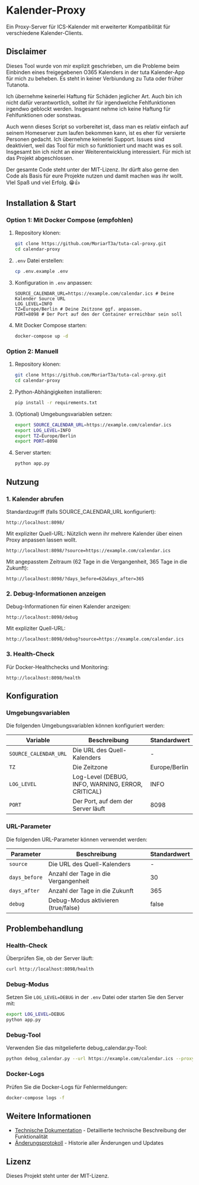 # Kalender-Proxy

Ein Proxy-Server für ICS-Kalender mit erweiterter Kompatibilität für verschiedene Kalender-Clients.

## Disclaimer
Dieses Tool wurde von mir explizit geschrieben, um die Probleme beim Einbinden eines freigegebenen O365 Kalenders in der tuta Kalender-App für mich zu beheben. Es steht in keiner Verbiundung zu Tuta oder früher Tutanota.

Ich übernehme keinerlei Haftung für Schäden jeglicher Art. Auch bin ich nicht dafür verantwortlich, solltet ihr für irgendwelche Fehlfunktionen irgendwo geblockt werden. Insgesamt nehme ich keine Haftung für Fehlfunktionen oder sonstwas.

Auch wenn dieses Script so vorbereitet ist, dass man es relativ einfach auf seinem Homeserver zum laufen bekommen kann, ist es eher für versierte Personen gedacht. Ich übernehme keinerlei Support. Issues sind deaktiviert, weil das Tool für mich so funktioniert und macht was es soll. Insgesamt bin ich nicht an einer Weiterentwicklung interessiert. Für mich ist das Projekt abgeschlossen.

Der gesamte Code steht unter der MIT-Lizenz. Ihr dürft also gerne den Code als Basis für eure Projekte nutzen und damit machen was ihr wollt. VIel Spaß und viel Erfolg. 😁👍 

## Installation & Start

### Option 1: Mit Docker Compose (empfohlen)

1. Repository klonen:
   ```bash
   git clone https://github.com/MoriarT3a/tuta-cal-proxy.git
   cd calendar-proxy
   ```

2. `.env` Datei erstellen:
   ```bash
   cp .env.example .env
   ```

3. Konfiguration in `.env` anpassen:
   ```
   SOURCE_CALENDAR_URL=https://example.com/calendar.ics # Deine Kalender Source URL
   LOG_LEVEL=INFO
   TZ=Europe/Berlin # Deine Zeitzone ggf. anpassen.
   PORT=8098 # Der Port auf den der Container erreichbar sein soll
   ```

4. Mit Docker Compose starten:
   ```bash
   docker-compose up -d
   ```

### Option 2: Manuell

1. Repository klonen:
   ```bash
   git clone https://github.com/MoriarT3a/tuta-cal-proxy.git
   cd calendar-proxy
   ```

2. Python-Abhängigkeiten installieren:
   ```bash
   pip install -r requirements.txt
   ```

3. (Optional) Umgebungsvariablen setzen:
   ```bash
   export SOURCE_CALENDAR_URL=https://example.com/calendar.ics
   export LOG_LEVEL=INFO
   export TZ=Europe/Berlin
   export PORT=8098
   ```

4. Server starten:
   ```bash
   python app.py
   ```

## Nutzung

### 1. Kalender abrufen

Standardzugriff (falls SOURCE_CALENDAR_URL konfiguriert):
```
http://localhost:8098/
```

Mit expliziter Quell-URL:
Nützlich wenn ihr mehrere Kalender über einen Proxy anpassen lassen wollt.
```
http://localhost:8098/?source=https://example.com/calendar.ics
```

Mit angepasstem Zeitraum (62 Tage in die Vergangenheit, 365 Tage in die Zukunft):
```
http://localhost:8098/?days_before=62&days_after=365
```

### 2. Debug-Informationen anzeigen

Debug-Informationen für einen Kalender anzeigen:
```
http://localhost:8098/debug
```

Mit expliziter Quell-URL:
```
http://localhost:8098/debug?source=https://example.com/calendar.ics
```

### 3. Health-Check

Für Docker-Healthchecks und Monitoring:
```
http://localhost:8098/health
```

## Konfiguration

### Umgebungsvariablen

Die folgenden Umgebungsvariablen können konfiguriert werden:

| Variable | Beschreibung | Standardwert |
|----------|--------------|--------------|
| `SOURCE_CALENDAR_URL` | Die URL des Quell-Kalenders | - |
| `TZ` | Die Zeitzone | Europe/Berlin |
| `LOG_LEVEL` | Log-Level (DEBUG, INFO, WARNING, ERROR, CRITICAL) | INFO |
| `PORT` | Der Port, auf dem der Server läuft | 8098 |

### URL-Parameter

Die folgenden URL-Parameter können verwendet werden:

| Parameter | Beschreibung | Standardwert |
|-----------|--------------|--------------|
| `source` | Die URL des Quell-Kalenders | - |
| `days_before` | Anzahl der Tage in die Vergangenheit | 30 |
| `days_after` | Anzahl der Tage in die Zukunft | 365 |
| `debug` | Debug-Modus aktivieren (true/false) | false |

## Problembehandlung

### Health-Check

Überprüfen Sie, ob der Server läuft:
```bash
curl http://localhost:8098/health
```

### Debug-Modus

Setzen Sie `LOG_LEVEL=DEBUG` in der `.env` Datei oder starten Sie den Server mit:
```bash
export LOG_LEVEL=DEBUG
python app.py
```

### Debug-Tool

Verwenden Sie das mitgelieferte debug_calendar.py-Tool:
```bash
python debug_calendar.py --url https://example.com/calendar.ics --proxy-url http://localhost:8098
```

### Docker-Logs

Prüfen Sie die Docker-Logs für Fehlermeldungen:
```bash
docker-compose logs -f
```

## Weitere Informationen

- [Technische Dokumentation](technical.md) - Detaillierte technische Beschreibung der Funktionalität
- [Änderungsprotokoll](changelog.md) - Historie aller Änderungen und Updates

## Lizenz

Dieses Projekt steht unter der MIT-Lizenz.
